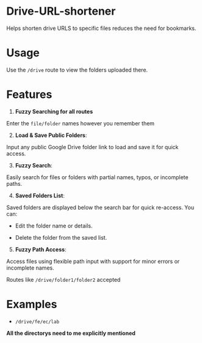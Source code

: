 # Drive-URL-shortener
Helps shorten drive URLS to specific files reduces the need for bookmarks.

# Usage
Use the `/drive` route to view the folders uploaded there.

# Features
1. **Fuzzy Searching for all routes**

  Enter the `file/folder` names however you remember them


2. **Load & Save Public Folders**:
   
  Input any public Google Drive folder link to load and save it for quick access.


3. **Fuzzy Search**:

  Easily search for files or folders with partial names, typos, or incomplete paths.


4. **Saved Folders List**:

  Saved folders are displayed below the search bar for quick re-access. You can:

  + Edit the folder name or details.

  + Delete the folder from the saved list.


5. **Fuzzy Path Access**: 
   
  Access files using flexible path input with support for minor errors or incomplete names.

Routes like `/drive/folder1/folder2` accepted

# Examples

+ `/drive/fe/ec/lab`

**All the directorys need to me explicitly mentioned**
